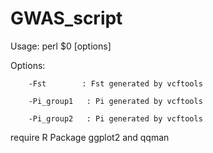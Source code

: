 # GWAS_script
Usage: perl $0 [options]

Options:
        
        -Fst        : Fst generated by vcftools
        
        -Pi_group1   : Pi generated by vcftools
        
        -Pi_group2   : Pi generated by vcftools

require R Package ggplot2 and qqman

